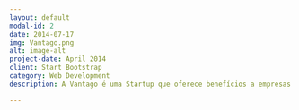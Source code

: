 ```yaml
---
layout: default
modal-id: 2
date: 2014-07-17
img: Vantago.png
alt: image-alt
project-date: April 2014
client: Start Bootstrap
category: Web Development
description: A Vantago é uma Startup que oferece benefícios a empresas por meio de seu aplicativo. Esse aplicativo foi feito em IONIC e o front-end feito por mim. Foi utilizado HTML5, CSS3, Angular.Js e Bootstrap. O download do aplicativo pode ser feito pela <a href="https://play.google.com/store/apps/details?id=com.ionicframework.cartacuringa389708&hl=pt_BR&showAllReviews=true"> Google Play</a> ou pela <a href="https://apps.apple.com/br/app/vantago/id1083895209">App Store</a>

---
```

